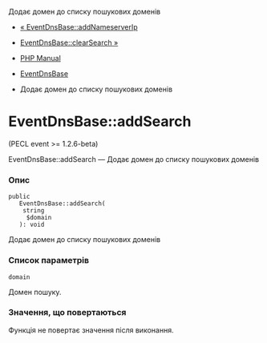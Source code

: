 Додає домен до списку пошукових доменів

-   [« EventDnsBase::addNameserverIp](eventdnsbase.addnameserverip.html)
    
-   [EventDnsBase::clearSearch »](eventdnsbase.clearsearch.html)
    
-   [PHP Manual](index.html)
    
-   [EventDnsBase](class.eventdnsbase.html)
    
-   Додає домен до списку пошукових доменів
    

# EventDnsBase::addSearch

(PECL event >= 1.2.6-beta)

EventDnsBase::addSearch — Додає домен до списку пошукових доменів

### Опис

```methodsynopsis
public
   EventDnsBase::addSearch(
    string
     $domain
   ): void
```

Додає домен до списку пошукових доменів

### Список параметрів

`domain`

Домен пошуку.

### Значення, що повертаються

Функція не повертає значення після виконання.